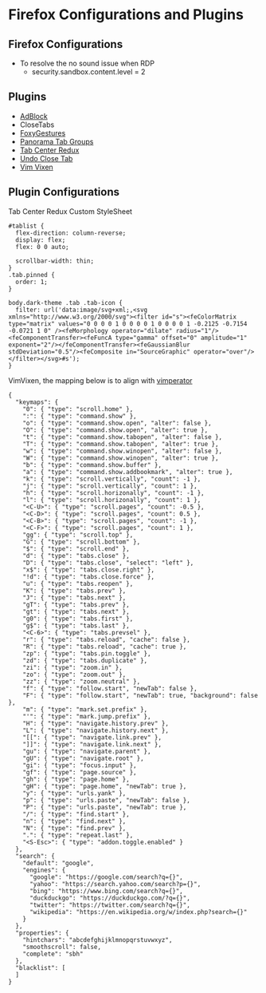 # Firefox Configurations and Plugins
## Firefox Configurations

- To resolve the no sound issue when RDP
    - security.sandbox.content.level = 2

## Plugins
- [AdBlock](https://getadblock.com/)
- CloseTabs
- [FoxyGestures](https://addons.mozilla.org/en-US/firefox/addon/foxy-gestures/)
- [Panorama Tab Groups](https://addons.mozilla.org/en-US/firefox/addon/panorama-tab-groups/)
- [Tab Center Redux](https://addons.mozilla.org/en-US/firefox/addon/tab-center-redux/)
- [Undo Close Tab](https://addons.mozilla.org/en-US/firefox/addon/undoclosetabbutton/)
- [Vim Vixen](https://addons.mozilla.org/en-US/firefox/addon/vim-vixen/)


## Plugin Configurations

Tab Center Redux Custom StyleSheet
```
#tablist {
  flex-direction: column-reverse;
  display: flex;
  flex: 0 0 auto;

  scrollbar-width: thin;
}
.tab.pinned {
  order: 1;
}

body.dark-theme .tab .tab-icon {
  filter: url('data:image/svg+xml;,<svg xmlns="http://www.w3.org/2000/svg"><filter id="s"><feColorMatrix type="matrix" values="0 0 0 0 1 0 0 0 0 1 0 0 0 0 1 -0.2125 -0.7154 -0.0721 1 0" /><feMorphology operator="dilate" radius="1"/><feComponentTransfer><feFuncA type="gamma" offset="0" amplitude="1" exponent="2"/></feComponentTransfer><feGaussianBlur stdDeviation="0.5"/><feComposite in="SourceGraphic" operator="over"/></filter></svg>#s');
}
```

VimVixen, the mapping below is to align with [vimperator](http://vimperator.org/)
```
{
  "keymaps": {
    "0": { "type": "scroll.home" },
    ":": { "type": "command.show" },
    "o": { "type": "command.show.open", "alter": false },
    "O": { "type": "command.show.open", "alter": true },
    "t": { "type": "command.show.tabopen", "alter": false },
    "T": { "type": "command.show.tabopen", "alter": true },
    "w": { "type": "command.show.winopen", "alter": false },
    "W": { "type": "command.show.winopen", "alter": true },
    "b": { "type": "command.show.buffer" },
    "a": { "type": "command.show.addbookmark", "alter": true },
    "k": { "type": "scroll.vertically", "count": -1 },
    "j": { "type": "scroll.vertically", "count": 1 },
    "h": { "type": "scroll.horizonally", "count": -1 },
    "l": { "type": "scroll.horizonally", "count": 1 },
    "<C-U>": { "type": "scroll.pages", "count": -0.5 },
    "<C-D>": { "type": "scroll.pages", "count": 0.5 },
    "<C-B>": { "type": "scroll.pages", "count": -1 },
    "<C-F>": { "type": "scroll.pages", "count": 1 },
    "gg": { "type": "scroll.top" },
    "G": { "type": "scroll.bottom" },
    "$": { "type": "scroll.end" },
    "d": { "type": "tabs.close" },
    "D": { "type": "tabs.close", "select": "left" },
    "x$": { "type": "tabs.close.right" },
    "!d": { "type": "tabs.close.force" },
    "u": { "type": "tabs.reopen" },
    "K": { "type": "tabs.prev" },
    "J": { "type": "tabs.next" },
    "gT": { "type": "tabs.prev" },
    "gt": { "type": "tabs.next" },
    "g0": { "type": "tabs.first" },
    "g$": { "type": "tabs.last" },
    "<C-6>": { "type": "tabs.prevsel" },
    "r": { "type": "tabs.reload", "cache": false },
    "R": { "type": "tabs.reload", "cache": true },
    "zp": { "type": "tabs.pin.toggle" },
    "zd": { "type": "tabs.duplicate" },
    "zi": { "type": "zoom.in" },
    "zo": { "type": "zoom.out" },
    "zz": { "type": "zoom.neutral" },
    "f": { "type": "follow.start", "newTab": false },
    "F": { "type": "follow.start", "newTab": true, "background": false },
    "m": { "type": "mark.set.prefix" },
    "'": { "type": "mark.jump.prefix" },
    "H": { "type": "navigate.history.prev" },
    "L": { "type": "navigate.history.next" },
    "[[": { "type": "navigate.link.prev" },
    "]]": { "type": "navigate.link.next" },
    "gu": { "type": "navigate.parent" },
    "gU": { "type": "navigate.root" },
    "gi": { "type": "focus.input" },
    "gf": { "type": "page.source" },
    "gh": { "type": "page.home" },
    "gH": { "type": "page.home", "newTab": true },
    "y": { "type": "urls.yank" },
    "p": { "type": "urls.paste", "newTab": false },
    "P": { "type": "urls.paste", "newTab": true },
    "/": { "type": "find.start" },
    "n": { "type": "find.next" },
    "N": { "type": "find.prev" },
    ".": { "type": "repeat.last" },
    "<S-Esc>": { "type": "addon.toggle.enabled" }
  },
  "search": {
    "default": "google",
    "engines": {
      "google": "https://google.com/search?q={}",
      "yahoo": "https://search.yahoo.com/search?p={}",
      "bing": "https://www.bing.com/search?q={}",
      "duckduckgo": "https://duckduckgo.com/?q={}",
      "twitter": "https://twitter.com/search?q={}",
      "wikipedia": "https://en.wikipedia.org/w/index.php?search={}"
    }
  },
  "properties": {
    "hintchars": "abcdefghijklmnopqrstuvwxyz",
    "smoothscroll": false,
    "complete": "sbh"
  },
  "blacklist": [
  ]
}
```
